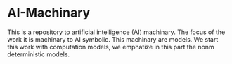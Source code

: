 # AI-Machinary
This is a repository to artificial intelligence (AI) machinary. The focus of the work it is machinary to AI symbolic. This machinary are models. We start this work with computation models, we emphatize in this part the nonm deterministic models. 
